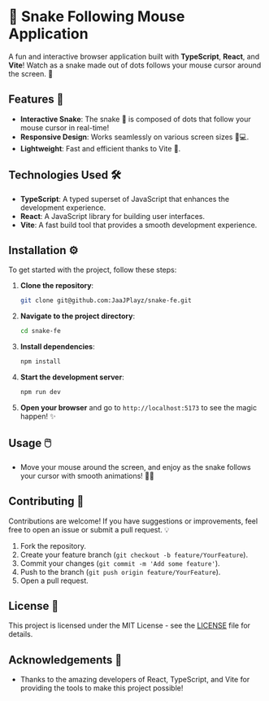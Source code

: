 # 🐍 Snake Following Mouse Application

A fun and interactive browser application built with **TypeScript**, **React**, and **Vite**! Watch as a snake made out of dots follows your mouse cursor around the screen. 🎉

## Features 🌟

- **Interactive Snake**: The snake 🐍 is composed of dots that follow your mouse cursor in real-time!
- **Responsive Design**: Works seamlessly on various screen sizes 📱💻.
- **Lightweight**: Fast and efficient thanks to Vite 🚀.

## Technologies Used 🛠️

- **TypeScript**: A typed superset of JavaScript that enhances the development experience.
- **React**: A JavaScript library for building user interfaces.
- **Vite**: A fast build tool that provides a smooth development experience.

## Installation ⚙️

To get started with the project, follow these steps:

1. **Clone the repository**:

   ```bash
   git clone git@github.com:JaaJPlayz/snake-fe.git
   ```

2. **Navigate to the project directory**:

   ```bash
   cd snake-fe
   ```

3. **Install dependencies**:

   ```bash
   npm install
   ```

4. **Start the development server**:

   ```bash
   npm run dev
   ```

5. **Open your browser** and go to `http://localhost:5173` to see the magic happen! ✨

## Usage 🖱️

- Move your mouse around the screen, and enjoy as the snake follows your cursor with smooth animations! 🐍💨

## Contributing 🤝

Contributions are welcome! If you have suggestions or improvements, feel free to open an issue or submit a pull request. 💡

1. Fork the repository.
2. Create your feature branch (`git checkout -b feature/YourFeature`).
3. Commit your changes (`git commit -m 'Add some feature'`).
4. Push to the branch (`git push origin feature/YourFeature`).
5. Open a pull request.

## License 📜

This project is licensed under the MIT License - see the [LICENSE](LICENSE) file for details.

## Acknowledgements 🙏

- Thanks to the amazing developers of React, TypeScript, and Vite for providing the tools to make this project possible!
